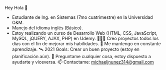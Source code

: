 Hey Hola 👋

- Estudiante de Ing. en Sistemas (7mo cuatrimestre) en la Universidad O&M.
- Manejo del idioma inglés (Básico).
- Estoy realizando un curso de Desarrollo Web (HTML, CSS, JavaScript, MySQL, jQUERY, AJAX, PHP) en Udemy.
👨🏽‍💻 Creo proyectos todos los dias con el fin de mejorar mis habilidades.
💬 Me mantengo en constante aprendizaje.
🛰 2021 Goals: Crear un buen proyecto (estoy en planificación aún).
💬 Preguntame cualquier cosa, estoy dispuesto a ayudarte y viceversa.
📫 Contactame: michaeljnunez314@gmail.com
